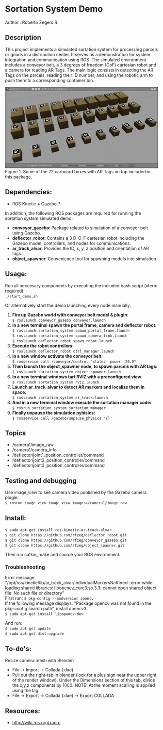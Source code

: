 # Sortation System Demo
Author : Roberto Zegers R.

## Description
This project implements a simulated sortation system for processing parcels or goods in a distribution center. It serves as a demonstration for system integration and communication using ROS.
 The simulated environment includes a conveyor belt, a 3 degrees of freedom (DoF) cartesian robot and a camera for reading AR Tags.
The main logic consists in detecting the AR Tags on the parcels, reading their ID number, and using the robotic arm to push them to a corresponding container bin.

![](docs/imgs/ar_tag_boxes.png)  
Figure 1: Some of the 72 carboard boxes with AR Tags on top included in this package.  


## Dependencies:
+ ROS Kinetic + Gazebo 7

In addition, the following ROS packages are required for running the sortation system simulated demo:  

+ **conveyor_gazebo**: Package related to simulation of a conveyor belt using Gazebo. 
+ **deflector_robot**: Contains a 3 D-O-F cartesian robot including the Gazebo model, controllers, and nodes for communications. 
+ **ar_track_alvar**: Provides the ID, x, y, z position and orientation of AR tags.
+ **object_spawner**: Convenience tool for spawning models into simulation.

## Usage:

Run all neccesary components by executing the included bash script (xterm required):   
`./start_demo.sh`

Or alternatively start the demo launching every node manually:

1. **Fire up Gazebo world with conveyor belt model & plugin:**  
  `$ roslaunch conveyor_gazebo conveyor.launch`  
2. **In a new terminal spawn the portal frame, camera and deflector robot:**  
  `$ roslaunch sortation_system spawn_portal_frame.launch`  
  `$ roslaunch sortation_system spawn_camera_link.launch`  
  `$ roslaunch deflector_robot spawn_robot.launch`  
3. **Execute the robot controllers:**  
  `$ roslaunch deflector_robot ctrl_manager.launch`  
4. **In a new window activate the conveyor belt:**  
  `$ rosservice call /conveyor/control "state:  power: 20.0"`  
5. **Then launch the object_spawner node, to spawn parcels with AR tags:**  
  `$ roslaunch sortation_system object_spawner.launch`  
6. **In a new terminal windows tart RVIZ with a preconfigured view**  
  `$ roslaunch sortation_system rviz.launch`  
7. **Launch ar_track_alvar to detect AR markers and localize them in space:**  
  `$ roslaunch sortation_system ar_track.launch`  
8. **And in a new terminal window execute the sortation manager code:**  
  `$ rosrun sortation_system sortation_manager`  
9. **Finally unpause the simulation pyhisics:**  
  `$ rosservice call /gazebo/unpause_physics '{}'`  


## Topics
+ /camera1/image_raw
+ /camera1/camera_info
+ /deflector/joint1_position_controller/command
+ /deflector/joint2_position_controller/command
+ /deflector/joint3_position_controller/command

## Testing and debugging
Use image_view to see camera video published by the Gazebo camera plugin:  
`$ rosrun image_view image_view image:=/camera1/image_raw`  

## Install:

`$ sudo apt-get install ros-kinetic-ar-track-alvar`  
`$ git clone https://github.com/rfzeg/deflector_robot.git`  
`$ git clone https://github.com/rfzeg/conveyor_gazebo.git`  
`$ git clone https://github.com/rfzeg/object_spawner.git`  

Then run catkin_make and source your ROS environment.  

### Troubleshooting

Error message "/opt/ros/kinetic/lib/ar_track_alvar/individualMarkersNoKinect: error while loading shared libraries: libopencv_core3.so.3.3: cannot open shared object file: No such file or directory"  
First run: `$ pkg-config --modversion opencv`  
If the following message displays: "Package opencv was not found in the pkg-config search path", install opencv3:  
`$ sudo apt-get install libopencv-dev`  

And run:  
`$ sudo apt-get update`  
`$ sudo apt-get dist-upgrade`  

## To-do's:

Resize camera mesh with Blender:  

+ File → Import → Collada (.dae)
+ Pull out the right-tab in blender (look for a plus sign near the upper right of the render window). Under the Dimensions section of this tab, divide the x,y,z components by 1000. NOTE: At the moment scalling is applied using the <scale> tag.
+ File → Export → Collada (.dae) → Export COLLADA

## Resources:
+ http://wiki.ros.org/xacro
